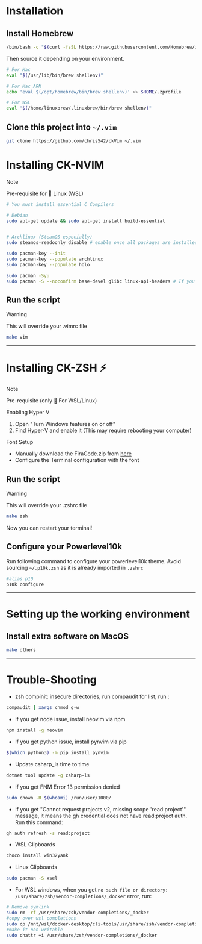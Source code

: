 # Installation

## Install Homebrew

```bash
/bin/bash -c "$(curl -fsSL https://raw.githubusercontent.com/Homebrew/install/HEAD/install.sh)"
```

Then source it depending on your environment.

```bash
# For Mac
eval "$(/usr/lib/bin/brew shellenv)"

# For Mac ARM
echo 'eval $(/opt/homebrew/bin/brew shellenv)' >> $HOME/.zprofile

# For WSL
eval "$(/home/linuxbrew/.linuxbrew/bin/brew shellenv)"
```

## Clone this project into `~/.vim`

```bash
git clone https://github.com/chris542/ckVim ~/.vim
```

# Installing CK-NVIM

> [!NOTE]
> Pre-requisite for :penguin: Linux (WSL)

```bash
# You must install essential C Compilers

# Debian
sudo apt-get update && sudo apt-get install build-essential


# Archlinux (SteamOS especially)
sudo steamos-readoonly disable # enable once all packages are installed

sudo pacman-key --init
sudo pacman-key --populate archlinux
sudo pacman-key --populate holo

sudo pacman -Syu
sudo pacman -S --noconfirm base-devel glibc linux-api-headers # If you see an error regards to stdint.h
```

## Run the script

> [!WARNING]
> This will override your .vimrc file

```bash
make vim
```

---

# Installing CK-ZSH ⚡️

> [!NOTE]
>
> Pre-requisite (only :penguin: For WSL/Linux)
>
> Enabling Hyper V
>
> 1. Open "Turn Windows features on or off"
> 2. Find Hyper-V and enable it (This may require rebooting your computer)
>
> Font Setup
>
> - Manually download the FiraCode.zip from [here](https://github.com/ryanoasis/nerd-fonts/releases)
> - Configure the Terminal configuration with the font

## Run the script

> [!WARNING]
> This will override your .zshrc file

```bash
make zsh
```

Now you can restart your terminal!

## Configure your Powerlevel10k

Run following command to configure your powerlevel10k theme.
Avoid sourcing `~/.p10k.zsh` as it is already imported in `.zshrc`

```bash
#alias p10
p10k configure
```

---

# Setting up the working environment

## Install extra software on MacOS

```bash
make others
```

---

# Trouble-Shooting

- zsh compinit: insecure directories, run compaudit for list, run :

```bash
compaudit | xargs chmod g-w
```

- If you get node issue, install neovim via npm

```bash
npm install -g neovim
```

- If you get python issue, install pynvim via pip

```bash
$(which python3) -m pip install pynvim
```

- Update csharp_ls time to time

```bash
dotnet tool update -g csharp-ls
```

- If you get FNM Error 13 permission denied

```bash
sudo chown -R $(whoami) /run/user/1000/
```

- If you get "Cannot request projects v2, missing scope 'read:project'" message, it means the gh credential does not have read:project auth. Run this command:

```bash
gh auth refresh -s read:project
```

- WSL Clipboards

```Powershell
choco install win32yank
```

- Linux Clipboards

```bash
sudo pacman -S xsel
```

- For WSL windows, when you get `no such file or directory: /usr/share/zsh/vendor-completions/_docker` error, run:

```bash
# Remove symlink
sudo rm -rf /usr/share/zsh/vendor-completions/_docker
#copy over wsl completions
sudo cp /mnt/wsl/docker-desktop/cli-tools/usr/share/zsh/vendor-completions/_docker /usr/share/zsh/vendor-completions/
#make it non-writable
sudo chattr +i /usr/share/zsh/vendor-completions/_docker
```
